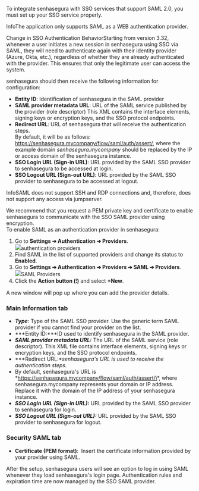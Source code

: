 To integrate senhasegura with SSO services that support SAML 2\.0, you must set up your SSO service properly.  

InfoThe application only supports SAML as a WEB authentication provider.

Change in SSO Authentication BehaviorStarting from version 3\.32, whenever a user initiates a new session in senhasegura using SSO via SAML, they will need to authenticate again with their identity provider (Azure, Okta, etc.), regardless of whether they are already authenticated with the provider. This ensures that only the legitimate user can access the system.  


senhasegura should then receive the following information for configuration:

* **Entity ID**: Identification of senhasegura in the SAML provider
* **SAML provider metadata URL**: URL of the SAML service published by the provider (role descriptor) This XML contains the interface elements, signing keys or encryption keys, and the SSO protocol endpoints.
* **Redirect URL**: URL of senhasegura that will receive the authentication steps.  
By default, it will be as follows: https://senhasegura.mycompany/flow/saml/auth/assert/, where the example domain *senhasegura.mycompany* should be replaced by the IP or access domain of the senhasegura instance.
* **SSO Login URL (Sign\-in URL)**: URL provided by the SAML SSO provider to senhasegura to be accessed at login.
* **SSO Logout URL (Sign\-out URL)**: URL provided by the SAML SSO provider to senhasegura to be accessed at logout.

InfoSAML does not support SSH and RDP connections and, therefore, does not support any access via jumpserver.  


We recommend that you request a PEM private key and certificate to enable senhasegura to communicate with the SSO SAML provider using encryption.  
To enable SAML as an authentication provider in senhasegura:

1. Go to **Settings ➔ Authentication ➔ Providers**.  
![](https://cdn.document360.io/5a1d58df-64ce-42a2-8b23-688477d32f33/Images/Documentation/image-1666910133026.png)authentication providers
2. Find SAML in the list of supported providers and change its status to **Enabled**.
3. Go to **Settings ➔ Authentication ➔ Providers ➔ SAML ➔ Providers**.  
![](https://cdn.document360.io/5a1d58df-64ce-42a2-8b23-688477d32f33/Images/Documentation/image-1666910006217.png)SAML Providers
4. Click the **Action button (⁝)** and select **\+New**.

A new window will pop up where you can add the provider details.

### **Main Information tab**

* ***Type***: Type of the SAML SSO provider. Use the generic term SAML provider if you cannot find your provider on the list.
* ***Entity ID:***ID used to identify senhasegura in the SAML provider.
* ***SAML provider metadata URL:*** The URL of the SAML service (role descriptor). This XML file contains interface elements, signing keys or encryption keys, and the SSO protocol endpoints.
* ***Redirect URL:**senhasegura's URL is used to receive the authentication steps.*
* By default, senhasegura's URL is \*https://senhasegura.mycompany/flow/saml/auth/assert/\*, where senhasegura.mycompany represents your domain or IP address. Replace it with the domain of the IP address of your senhasegura instance.
* ***SSO Login URL (Sign\-in URL):*** URL provided by the SAML SSO provider to senhasegura for login.
* ***SSO Logout URL (Sign\-out URL):*** URL provided by the SAML SSO provider to senhasegura for logout.

### **Security SAML tab**

* **Certificate (PEM format)**:  Insert the certificate information provided by your provider using SAML.

After the setup, senhasegura users will see an option to log in using SAML whenever they load senhasegura's login page. Authentication rules and expiration time are now managed by the SSO SAML provider.

